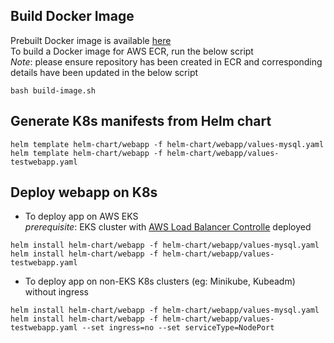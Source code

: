 ## Build Docker Image
Prebuilt Docker image is available [here](https://hub.docker.com/repository/docker/denisjd/testwebapp)\
To build a Docker image for AWS ECR, run the below script\
_Note_: please ensure repository has been created in ECR and corresponding details have been updated in the below script
```
bash build-image.sh
```

## Generate K8s manifests from Helm chart
```
helm template helm-chart/webapp -f helm-chart/webapp/values-mysql.yaml
helm template helm-chart/webapp -f helm-chart/webapp/values-testwebapp.yaml
```

## Deploy webapp on K8s
- To deploy app on AWS EKS\
_prerequisite_: EKS cluster with [AWS Load Balancer Controlle](https://docs.aws.amazon.com/eks/latest/userguide/alb-ingress.html) deployed
```
helm install helm-chart/webapp -f helm-chart/webapp/values-mysql.yaml
helm install helm-chart/webapp -f helm-chart/webapp/values-testwebapp.yaml
```
- To deploy app on non-EKS K8s clusters (eg: Minikube, Kubeadm) without ingress
```
helm install helm-chart/webapp -f helm-chart/webapp/values-mysql.yaml
helm install helm-chart/webapp -f helm-chart/webapp/values-testwebapp.yaml --set ingress=no --set serviceType=NodePort
```
